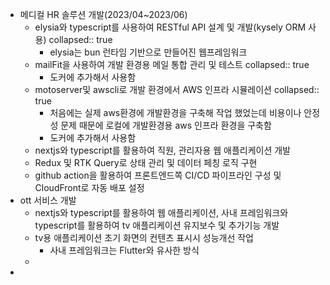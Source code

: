 - 메디컬 HR 솔루션 개발(2023/04~2023/06)
	- elysia와 typescript를 사용하여 RESTful API 설계 및 개발(kysely ORM 사용)
	  collapsed:: true
		- elysia는 bun 런타임 기반으로 만들어진 웹프레임워크
	- mailFit을 사용하여 개발 환경용 메일 통합 관리 및 테스트
	  collapsed:: true
		- 도커에 추가해서 사용함
	- motoserver및 awscli로 개발 환경에서 AWS 인프라 시뮬레이션
	  collapsed:: true
		- 처음에는 실제 aws환경에 개발환경을 구축해 작업 했었는데 비용이나 안정성 문제 때문에 로컬에 개발환경용 aws 인프라 환경을 구축함
		- 도커에 추가해서 사용함
	- nextjs와 typescript를 활용하여 직원, 관리자용 웹 애플리케이션 개발
	- Redux 및 RTK Query로 상태 관리 및 데이터 페칭 로직 구현
	- github action을 활용하여 프론트엔드쪽 CI/CD 파이프라인 구성 및 CloudFront로 자동 배포 설정
- ott 서비스 개발
	- nextjs와 typescript를 활용하여 웹 애플리케이션, 사내 프레임워크와 typescript를 활용하여 tv 애플리케이션 유지보수 및 추가기능 개발
	- tv용 애플리케이션 초기 화면의 컨텐츠 표시시 성능개선 작업
		- 사내 프레임워크는 Flutter와 유사한 방식
	-
-